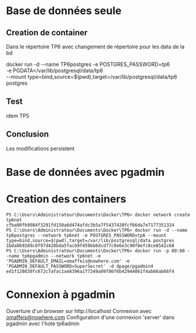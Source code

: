 # Base de données seule

## Creation de container

Dans le répertoire TP6 avec changement de répertoire pour les data de la bd

docker run -d --name TP6postgres -e POSTGRES_PASSWORD=tp6 \
  -e PGDATA=/var/lib/postgresql/data/tp6 \
  --mount type=bind,source=$(pwd),target=/var/lib/postgresql/data/tp6 postgres

## Test

idem TP5

## Conclusion

Les modifications persistent

# Base de données avec pgadmin

# Creation des containers

```
PS C:\Users\Administrateur\Documents\Docker\TP6> docker network create tp6net
cfba00fb9984f3291fd150a6d474afdc3b5a7f5437420fcf66da7e7177351324
PS C:\Users\Administrateur\Documents\Docker\TP6> docker run -d --name tp6postgres --network tp6net -e POSTGRES_PASSWORD=tp6 --mount type=bind,source=$(pwd),target=/var/lib/postgresql/data postgres
1bda0b9289c0f97d420bda5facb9f459bb6dcd77c0e6e3c90f8efc8ce8542c68
PS C:\Users\Administrateur\Documents\Docker\TP6> docker run -p 80:80 --name tp6pgadmin --network tp6net -e 'PGADMIN_DEFAULT_EMAIL=omaffeis@nowhere.com' -e 'PGADMIN_DEFAULT_PASSWORD=SuperSecret' -d dpage/pgadmin4
ed1f120830fc672c7afac1ae8396a1f7349a09f86f6b42944861f4ab66ab66f4
```

# Connexion à pgadmin

Ouverture d'un browser sur http://localhost
Connexion avec omaffeis@nowhere.com 
Configuration d'une connexion 'server' dans pgadmin avec l'hote tp6admin


